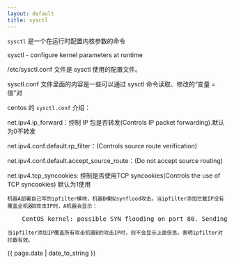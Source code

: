 ```yaml
---
layout: default
title: sysctl
---
```


`sysctl` 是一个在运行时配置内核参数的命令

sysctl - configure kernel parameters at runtime

/etc/sysctl.conf 文件是 sysctl 使用的配置文件。

sysctl.conf 文件里面的内容是一些可以通过 sysctl 命令读取、修改的“变量 = 值”对

centos 的 `sysctl.conf` 介绍：

net.ipv4.ip_forward：控制 IP 包是否转发(Controls IP packet forwarding).默认为0不转发

net.ipv4.conf.default.rp_filter：(Controls source route verification)

net.ipv4.conf.default.accept_source_route：(Do not accept source routing)

net.ipv4.tcp_syncookies: 控制是否使用TCP syncookies(Controls the use of TCP syncookies) 默认为1使用

    机器A部署自己写的ipfilter模块，机器B模拟synflood攻击。当ipfilter添加拦截IP没有覆盖全机器B攻击IP时，A机器会显示：

<pre>
    CentOS kernel: possible SYN flooding on port 80. Sending cookies
</pre>

    当ipfilter添加IP覆盖所有攻击机器B的攻击IP时，则不会显示上面信息。表明ipfilter对拦截有效。


{{ page.date | date_to_string }}
